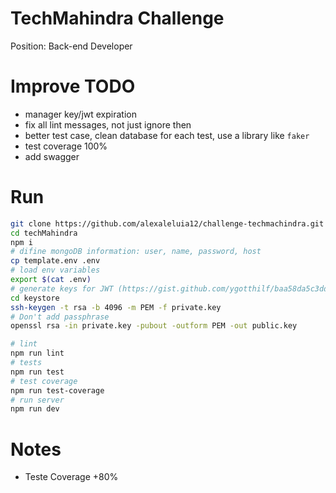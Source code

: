 # TechMahindra Challenge
Position: Back-end Developer

# Improve TODO
- manager key/jwt expiration
- fix all lint messages, not just ignore then
- better test case, clean database for each test, use a library like `faker`
- test coverage 100%
- add swagger

# Run
```sh
git clone https://github.com/alexaleluia12/challenge-techmachindra.git techMahindra
cd techMahindra
npm i
# difine mongoDB information: user, name, password, host
cp template.env .env
# load env variables
export $(cat .env)
# generate keys for JWT (https://gist.github.com/ygotthilf/baa58da5c3dd1f69fae9)
cd keystore
ssh-keygen -t rsa -b 4096 -m PEM -f private.key
# Don't add passphrase
openssl rsa -in private.key -pubout -outform PEM -out public.key

# lint
npm run lint
# tests
npm run test
# test coverage
npm run test-coverage
# run server
npm run dev
```

# Notes
- Teste Coverage +80%
